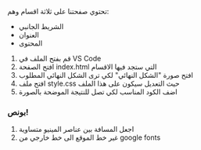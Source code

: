 
تحتوي صفحتنا على ثلاثة اقسام وهم:

- الشريط الجانبي
- العنوان
- المحتوى

<!-- --------------------------------------------------------------------------------- -->
1. قم بفتح الملف في VS Code
2. افتح الصفحة index.html التي ستجد فيها الاقسام
3. افتح صورة "الشكل النهائي" لكي ترى الشكل النهائي المطلوب
4. افتح ملف style.css حيث التعديل سيكون على هذا الملف
5. اضف الكود المناسب لكي تصل للنتيجة الموضحة بالصورة

### بونص!

1. اجعل المسافة بين عناصر المينيو متساوية
2. غير خط الموقع الى خط خارجي من google fonts
